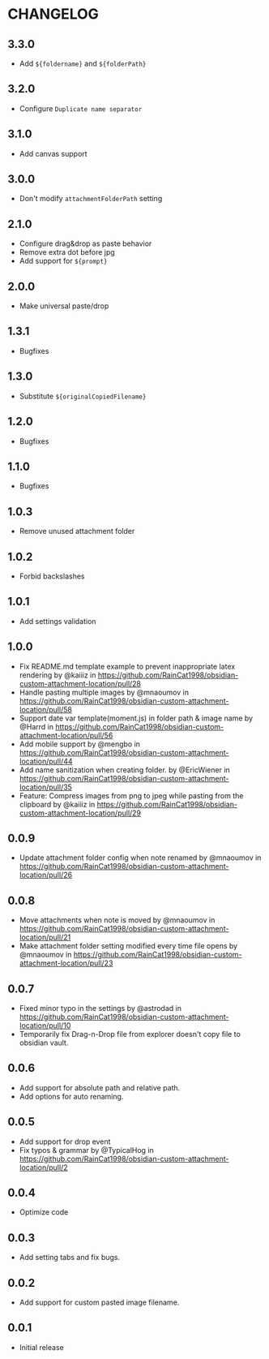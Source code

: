 # CHANGELOG

## 3.3.0

- Add `${foldername}` and `${folderPath}`

## 3.2.0

- Configure `Duplicate name separator`

## 3.1.0

- Add canvas support

## 3.0.0

- Don't modify `attachmentFolderPath` setting

## 2.1.0

- Configure drag&drop as paste behavior
- Remove extra dot before jpg
- Add support for `${prompt}`

## 2.0.0

- Make universal paste/drop

## 1.3.1

- Bugfixes

## 1.3.0

- Substitute `${originalCopiedFilename}`

## 1.2.0

- Bugfixes

## 1.1.0

- Bugfixes

## 1.0.3

- Remove unused attachment folder

## 1.0.2

- Forbid backslashes

## 1.0.1

- Add settings validation

## 1.0.0

- Fix README.md template example to prevent inappropriate latex rendering by @kaiiiz in https://github.com/RainCat1998/obsidian-custom-attachment-location/pull/28
- Handle pasting multiple images by @mnaoumov in https://github.com/RainCat1998/obsidian-custom-attachment-location/pull/58
- Support date var template(moment.js) in folder path & image name by @Harrd in https://github.com/RainCat1998/obsidian-custom-attachment-location/pull/56
- Add mobile support by @mengbo in https://github.com/RainCat1998/obsidian-custom-attachment-location/pull/44
- Add name sanitization when creating folder. by @EricWiener in https://github.com/RainCat1998/obsidian-custom-attachment-location/pull/35
- Feature: Compress images from png to jpeg while pasting from the clipboard by @kaiiiz in https://github.com/RainCat1998/obsidian-custom-attachment-location/pull/29

## 0.0.9

- Update attachment folder config when note renamed by @mnaoumov in https://github.com/RainCat1998/obsidian-custom-attachment-location/pull/26

## 0.0.8

- Move attachments when note is moved by @mnaoumov in https://github.com/RainCat1998/obsidian-custom-attachment-location/pull/21
- Make attachment folder setting modified every time file opens by @mnaoumov in https://github.com/RainCat1998/obsidian-custom-attachment-location/pull/23

## 0.0.7

- Fixed minor typo in the settings by @astrodad in https://github.com/RainCat1998/obsidian-custom-attachment-location/pull/10
- Temporarily fix Drag-n-Drop file from explorer doesn't copy file to obsidian vault.

## 0.0.6

- Add support for absolute path and relative path.
- Add options for auto renaming.

## 0.0.5

- Add support for drop event
- Fix typos & grammar by @TypicalHog in https://github.com/RainCat1998/obsidian-custom-attachment-location/pull/2

## 0.0.4

- Optimize code

## 0.0.3

- Add setting tabs and fix bugs.

## 0.0.2

- Add support for custom pasted image filename.

## 0.0.1

- Initial release
